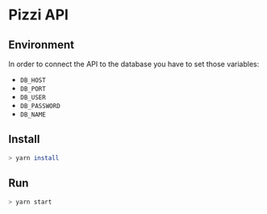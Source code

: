 # Pizzi API

## Environment

In order to connect the API to the database you have to set those variables:
- `DB_HOST`
- `DB_PORT`
- `DB_USER`
- `DB_PASSWORD`
- `DB_NAME`

## Install
```sh
> yarn install
```

## Run
```sh
> yarn start
```
